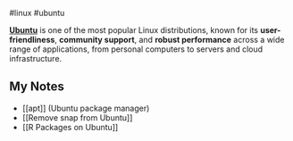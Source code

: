 #linux #ubuntu 

[**Ubuntu**](https://ubuntu.com/) is one of the most popular Linux distributions, known for its **user-friendliness**, **community support**, and **robust performance** across a wide range of applications, from personal computers to servers and cloud infrastructure.
## My Notes

- [[apt]] (Ubuntu package manager)
- [[Remove snap from Ubuntu]]
- [[R Packages on Ubuntu]]
